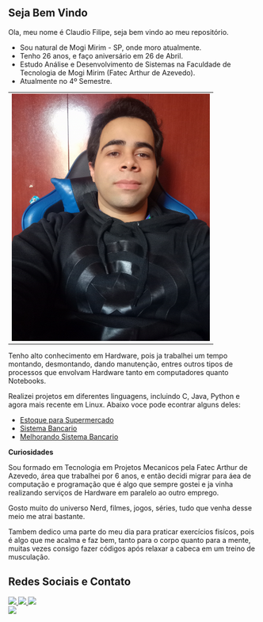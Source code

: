 ## Seja Bem Vindo 

Ola, meu nome é Claudio Filipe, seja bem vindo ao meu repositório.

* Sou natural de Mogi Mirim - SP, onde moro atualmente.
* Tenho 26 anos, e faço aniversário em 26 de Abril.
* Estudo Análise e Desenvolvimento de Sistemas na Faculdade de Tecnologia de Mogi Mirim (Fatec Arthur de Azevedo).
* Atualmente no 4º Semestre.

<div align="Center">
 <table>
  <tr>
   <td>
    <img src="https://github.com/ClaudioFilipe00/hello-world/blob/main/Perfil.jpg?raw=true"width="400px" height="500px">
   </td>
  </tr>
 </table>
</div>

Tenho alto conhecimento em Hardware, pois ja trabalhei um tempo montando, desmontando, dando manutenção, entres outros tipos de processos que envolvam Hardware tanto em computadores quanto Notebooks.

Realizei projetos em diferentes linguagens, incluindo C, Java, Python e agora mais recente em Linux. Abaixo voce pode econtrar alguns deles:

- [Estoque para Supermercado](https://github.com/ClaudioFilipe00/Estoque-Supermercado)
- [Sistema Bancario](https://github.com/ClaudioFilipe00/Criando-um-Sistema-Banc-rio-com-Python)
- [Melhorando Sistema Bancario](https://github.com/ClaudioFilipe00/Desafio-Melhorando-o-Sistema-Banc-rio-com-Python)



<b>Curiosidades</b>

Sou formado em Tecnologia em Projetos Mecanicos pela Fatec Arthur de Azevedo, área que trabalhei por 6 anos, e então decidi migrar para áea de computação e programação que é algo que sempre gostei e ja vinha realizando serviços de Hardware em paralelo ao outro emprego.

Gosto muito do universo Nerd, filmes, jogos, séries, tudo que venha desse meio me atrai bastante.

Tambem dedico uma parte do meu dia para praticar exercícios fisícos, pois é algo que me acalma e faz bem, tanto para o corpo quanto para a mente, muitas vezes consigo fazer códigos após relaxar a cabeca em um treino de musculação.

## Redes Sociais e Contato

<div align="left">
 <a href="https://www.linkedin.com/in/claudio-filipe-temoteo-de-farias-746056144/" target="_blank">
 <img src="https://img.shields.io/badge/Linkedin-blue?style=for-the-badge&logo=LogoExibida&logoColor=HexaCorLogo" target="_blank">
 </a>
 <a href="https://www.instagram.com/claudiofarias01/" target="_blank">
 <img src="https://img.shields.io/badge/Instagram-red?style=for-the-badge&logo=LogoExibida&logoColor=HexaCorLogo" target="_blank">
 </a>
 <a href="https://wa.me/5519993699654" target="_blank">
 <img src="https://img.shields.io/badge/Whatsapp-Green?style=for-the-badge&logo=LogoExibida&logoColor=HexaCorLogo" target="_blank">
</a>
</div>



<div align="left">
 <a href="https://github.com/ClaudioFilipe00">
 <img height="200em" src="https://github-readme-stats.vercel.app/api?username=ClaudioFilipe00&show_icons=true&theme=transparent"/>
</div>









